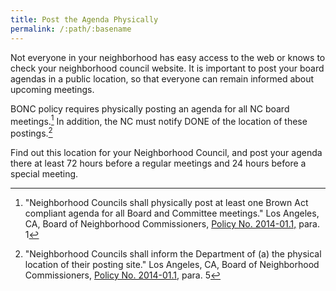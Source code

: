 ```yaml
---
title: Post the Agenda Physically
permalink: /:path/:basename
---
```


Not everyone
in your neighborhood
has easy access
to the web
or knows to check
your neighborhood council website.
It is important to post
your board agendas
in a public location,
so that everyone
can remain informed
about upcoming meetings.

BONC policy requires
physically posting an agenda
for all NC board meetings.[^bonc2014011]
In addition,
the NC must notify DONE
of the location
of these postings.[^postinglocation]

Find out this location
for your Neighborhood Council,
and post your agenda there
at least 72 hours
before a regular meetings
and 24 hours
before a special meeting.

[^bonc2014011]:
      "Neighborhood Councils shall
      physically post
      at least one
      Brown Act compliant agenda
      for all Board and Committee meetings."
      Los Angeles, CA,
      Board of Neighborhood Commissioners,
      [Policy No. 2014-01.1,](https://empowerla.org/wp-content/uploads/2012/03/NC-AGENDA-POSTING-REQUIREMENTS_2014-01.1_revised-08-18-14.pdf)
      para. 1

[^postinglocation]:
      "Neighborhood Councils shall inform the Department
      of (a) the physical location
      of their posting site."
      Los Angeles, CA,
      Board of Neighborhood Commissioners,
      [Policy No. 2014-01.1,](https://empowerla.org/wp-content/uploads/2012/03/NC-AGENDA-POSTING-REQUIREMENTS_2014-01.1_revised-08-18-14.pdf)
      para. 5
